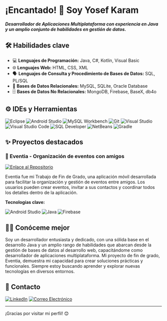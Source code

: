 # ¡Encantado! 👋 Soy Yosef Karam

***Desarrollador de Aplicaciones Multiplataforma con experiencia en Java y un amplio conjunto de habilidades en gestión de datos.***

## 🛠️ Habilidades clave

- 💻 **Lenguajes de Programación:** Java, C#, Kotlin, Visual Basic
- 🌐 **Lenguajes Web:** HTML, CSS, XML
- 🗣️ **Lenguajes de Consulta y Procedimiento de Bases de Datos:** SQL, PL/SQL
- 💾 **Bases de Datos Relacionales:** MySQL, SQLite, Oracle Database
- 🗄️ **Bases de Datos No Relacionales:** MongoDB, Firebase, BaseX, db4o

## ⚙️ IDEs y Herramientas

![Eclipse](https://img.shields.io/badge/Eclipse-2C2255?style=for-the-badge&logo=eclipse&logoColor=white)
![Android Studio](https://img.shields.io/badge/Android%20Studio-3DDC84?style=for-the-badge&logo=android-studio&logoColor=white)
![MySQL Workbench](https://img.shields.io/badge/MySQL%20Workbench-00758F?style=for-the-badge&logo=mysql&logoColor=white)
![Git](https://img.shields.io/badge/Git-F05032?style=for-the-badge&logo=git&logoColor=white)
![Visual Studio](https://img.shields.io/badge/Visual%20Studio-5C2D91?style=for-the-badge&logo=visual-studio&logoColor=white)
![Visual Studio Code](https://img.shields.io/badge/Visual%20Studio%20Code-007ACC?style=for-the-badge&logo=visual-studio-code&logoColor=white)
![SQL Developer](https://img.shields.io/badge/SQL%20Developer-E38C00?style=for-the-badge&logo=oracle&logoColor=white)
![NetBeans](https://img.shields.io/badge/NetBeans-0A7BCC?style=for-the-badge&logo=apache-netbeans&logoColor=white)
![Gradle](https://img.shields.io/badge/Gradle-02303A?style=for-the-badge&logo=gradle&logoColor=white)


## ✨ Proyectos destacados

### 📱 Eventia - Organización de eventos con amigos
[![Enlace al Repositorio](https://img.shields.io/badge/GitHub-Ver%20Repositorio-informational?style=for-the-badge&logo=github)](https://github.com/Diroween/Eventia)

Eventia fue mi Trabajo de Fin de Grado, una aplicación móvil desarrollada para facilitar la organización y gestión de eventos entre amigos. Los usuarios pueden crear eventos, invitar a sus contactos y coordinar todos los detalles dentro de la aplicación.

**Tecnologías clave:**

![Android Studio](https://img.shields.io/badge/Android%20Studio-3DDC84?style=for-the-badge&logo=android-studio&logoColor=white) ![Java](https://img.shields.io/badge/Java-ED8B00?style=for-the-badge&logo=openjdk&logoColor=white) ![Firebase](https://img.shields.io/badge/Firebase-FFCA28?style=for-the-badge&logo=firebase&logoColor=white)

## 🧑‍💻 Conóceme mejor

Soy un desarrollador entusiasta y dedicado, con una sólida base en el desarrollo Java y un amplio rango de habilidades que abarcan desde la gestión de bases de datos al desarrollo web, capacitándome como desarrollador de aplicaciones multiplataforma. Mi proyecto de fin de grado, Eventia, demuestra mi capacidad para crear soluciones prácticas y funcionales. Siempre estoy buscando aprender y explorar nuevas tecnologías en diversos entornos.

## 📧 Contacto

[![LinkedIn](https://img.shields.io/badge/LinkedIn-0077B5?style=for-the-badge&logo=linkedin&logoColor=white)](https://www.linkedin.com/in/yosef-guillermo-karam-muller)
[![Correo Electrónico](https://img.shields.io/badge/Gmail-D14836?style=for-the-badge&logo=gmail&logoColor=white)](mailto:ruyoito@gmail.com)

---

¡Gracias por visitar mi perfil! 😊
